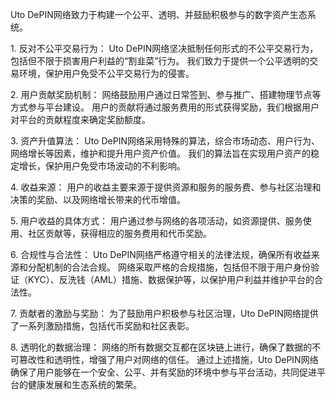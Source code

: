 Uto DePIN网络致力于构建一个公平、透明、并鼓励积极参与的数字资产生态系统。

1. 反对不公平交易行为：
Uto DePIN网络坚决抵制任何形式的不公平交易行为，包括但不限于损害用户利益的“割韭菜”行为。
我们致力于提供一个公平透明的交易环境，保护用户免受不公平交易行为的侵害。

2. 用户贡献奖励机制：
网络鼓励用户通过日常签到、参与推广、搭建物理节点等方式参与平台建设。
用户的贡献将通过服务费用的形式获得奖励，我们根据用户对平台的贡献程度来确定奖励额度。

3. 资产升值算法：
Uto DePIN网络采用特殊的算法，综合市场动态、用户行为、网络增长等因素，维护和提升用户资产价值。
我们的算法旨在实现用户资产的稳定增长，保护用户免受市场波动的不利影响。

4. 收益来源：
用户的收益主要来源于提供资源和服务的服务费、参与社区治理和决策的奖励、以及网络增长带来的代币增值。

5. 用户收益的具体方式：
用户通过参与网络的各项活动，如资源提供、服务使用、社区贡献等，获得相应的服务费用和代币奖励。

6. 合规性与合法性：
Uto DePIN网络严格遵守相关的法律法规，确保所有收益来源和分配机制的合法合规。
网络采取严格的合规措施，包括但不限于用户身份验证（KYC）、反洗钱（AML）措施、数据保护等，以保护用户利益并维护平台的合法性。

7. 贡献者的激励与奖励：
为了鼓励用户积极参与社区治理，Uto DePIN网络提供了一系列激励措施，包括代币奖励和社区表彰。

8. 透明化的数据治理：
网络的所有数据交互都在区块链上进行，确保了数据的不可篡改性和透明性，增强了用户对网络的信任。
通过上述措施，Uto DePIN网络确保了用户能够在一个安全、公平、并有奖励的环境中参与平台活动，共同促进平台的健康发展和生态系统的繁荣。
